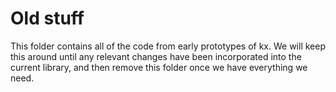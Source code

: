 # Old stuff

This folder contains all of the code from early prototypes
of kx. We will keep this around until any relevant changes
have been incorporated into the current library, and then 
remove this folder once we have everything we need.
